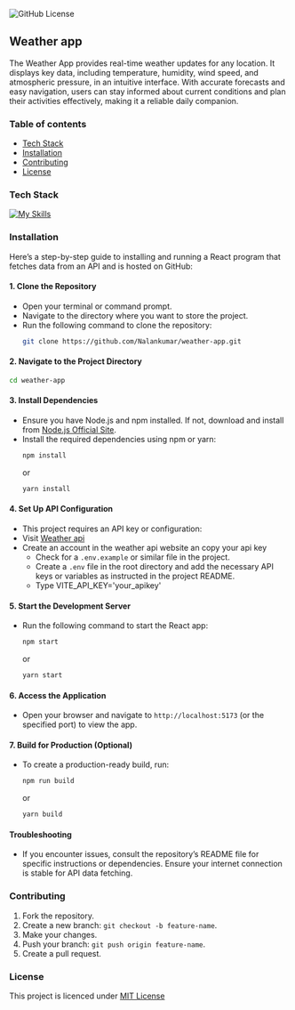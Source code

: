 ![GitHub License](https://img.shields.io/github/license/Nalankumar/weather-app)

## Weather app
The Weather App provides real-time weather updates for any location. It displays key data, including temperature, humidity, wind speed, and atmospheric pressure, in an intuitive interface. With accurate forecasts and easy navigation, users can stay informed about current conditions and plan their activities effectively, making it a reliable daily companion.

### Table of contents
- [Tech Stack](#tech-stack)
- [Installation](#installation)
- [Contributing](#contributing)
- [License](#license)

### Tech Stack
[![My Skills](https://skillicons.dev/icons?i=react,tailwind,vite)](https://skillicons.dev)

### Installation
Here’s a step-by-step guide to installing and running a React program that fetches data from an API and is hosted on GitHub:

#### 1. **Clone the Repository**
   - Open your terminal or command prompt.
   - Navigate to the directory where you want to store the project.
   - Run the following command to clone the repository:
     ```bash
     git clone https://github.com/Nalankumar/weather-app.git
     ```

#### 2. **Navigate to the Project Directory**
   ```bash
   cd weather-app
   ```

#### 3. **Install Dependencies**
   - Ensure you have Node.js and npm installed. If not, download and install from [Node.js Official Site](https://nodejs.org/).
   - Install the required dependencies using npm or yarn:
     ```bash
     npm install
     ```
     or
     ```bash
     yarn install
     ```

#### 4. **Set Up API Configuration**
   - This project requires an API key or configuration:
   - Visit [Weather api](https://www.weatherapi.com/)
   - Create an account in the weather api website an copy your api key
     - Check for a `.env.example` or similar file in the project.
     - Create a `.env` file in the root directory and add the necessary API keys or variables as instructed in the project README.
     - Type VITE_API_KEY='your_apikey'

#### 5. **Start the Development Server**
   - Run the following command to start the React app:
     ```bash
     npm start
     ```
     or
     ```bash
     yarn start
     ```

#### 6. **Access the Application**
   - Open your browser and navigate to `http://localhost:5173` (or the specified port) to view the app.

#### 7. **Build for Production (Optional)**
   - To create a production-ready build, run:
     ```bash
     npm run build
     ```
     or
     ```bash
     yarn build
     ```

#### Troubleshooting
- If you encounter issues, consult the repository’s README file for specific instructions or dependencies. Ensure your internet connection is stable for API data fetching.

### Contributing
1. Fork the repository.
2. Create a new branch: `git checkout -b feature-name`.
3. Make your changes.
4. Push your branch: `git push origin feature-name`.
5. Create a pull request.

### License 
This project is licenced under [MIT License](LICENSE)